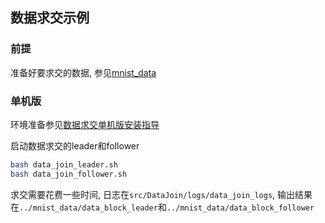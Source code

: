 数据求交示例
--------
### 前提
准备好要求交的数据, 参见[mnist_data](../mnist_data/README.md)

### 单机版
环境准备参见[数据求交单机版安装指导](install/DataJoin/simpleness_install_chinese_version.md)

启动数据求交的leader和follower
```bash 
bash data_join_leader.sh
bash data_join_follower.sh
```
求交需要花费一些时间, 日志在`src/DataJoin/logs/data_join_logs`, 输出结果在`../mnist_data/data_block_leader`和`../mnist_data/data_block_follower`


